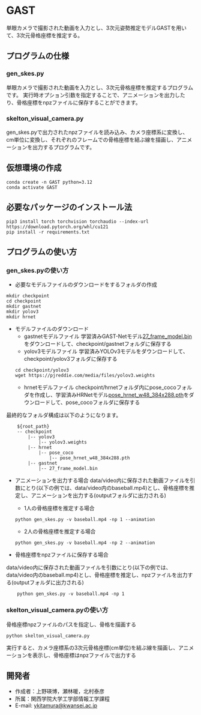 # GAST
単眼カメラで撮影された動画を入力とし、3次元姿勢推定モデルGASTを用いて、3次元骨格座標を推定する。

## プログラムの仕様

### gen_skes.py
単眼カメラで撮影された動画を入力とし、3次元骨格座標を推定するプログラムです。
実行時オプション引数を指定することで、アニメーションを出力したり、骨格座標をnpzファイルに保存することができます。

### skelton_visual_camera.py
gen_skes.pyで出力されたnpzファイルを読み込み、カメラ座標系に変換し、cm単位に変換し、それぞれのフレームでの骨格座標を結ぶ線を描画し、アニメーションを出力するプログラムです。


## 仮想環境の作成
```
conda create -n GAST python=3.12
conda activate GAST
```

## 必要なパッケージのインストール法
```
pip3 install torch torchvision torchaudio --index-url https://download.pytorch.org/whl/cu121
pip install -r requirements.txt
```

## プログラムの使い方

### gen_skes.pyの使い方

* 必要なモデルファイルのダウンロードをするフォルダの作成
```
mkdir checkpoint
cd checkpoint
mkdir gastnet
mkdir yolov3
mkdir hrnet
```
* モデルファイルのダウンロード
    * gastnetモデルファイル
    学習済みGAST-Netモデル[27_frame_model.bin](https://drive.google.com/file/d/1vh29QoxIfNT4Roqw1SuHDxxKex53xlOB/)をダウンロードして、checkpoint/gastnetフォルダに保存する
    * yolov3モデルファイル
    学習済みYOLOv3モデルをダウンロードして、checkpoint/yolov3フォルダに保存する
    ```
    cd checkpoint/yolov3
    wget https://pjreddie.com/media/files/yolov3.weights
    ```
    * hrnetモデルファイル
    checkpoint/hrnetフォルダ内にpose_cocoフォルダを作成し、学習済みHRNetモデル[pose_hrnet_w48_384x288.pth](https://drive.google.com/file/d/1UoJhTtjHNByZSm96W3yFTfU5upJnsKiS/view)をダウンロードして、pose_cocoフォルダに保存する
    

最終的なフォルダ構成は以下のようになります。
```
    ${root_path}
    -- checkpoint
        |-- yolov3
            |-- yolov3.weights
        |-- hrnet
            |-- pose_coco
                |-- pose_hrnet_w48_384x288.pth
        |-- gastnet
            |-- 27_frame_model.bin
```



* アニメーションを出力する場合
data/video内に保存された動画ファイルを引数にとり(以下の例では、data/video内のbaseball.mp4)とし、骨格座標を推定し、アニメーションを出力する(outputフォルダに出力される)

    * 1人の骨格座標を推定する場合
    ```
    python gen_skes.py -v baseball.mp4 -np 1 --animation
    ```

    * 2人の骨格座標を推定する場合
    ```
    python gen_skes.py -v baseball.mp4 -np 2 --animation
    ```


* 骨格座標をnpzファイルに保存する場合

data/video内に保存された動画ファイルを引数にとり(以下の例では、data/video内のbaseball.mp4)とし、骨格座標を推定し、npzファイルを出力する(outputフォルダに出力される)

```
    python gen_skes.py -v baseball.mp4 -np 1
```

### skelton_visual_camera.pyの使い方

骨格座標npzファイルのパスを指定し、骨格を描画する

```
python skelton_visual_camera.py
```
実行すると、カメラ座標系の3次元骨格座標(cm単位)を結ぶ線を描画し、アニメーションを表示し、骨格座標はnpzファイルで出力する


## 開発者

* 作成者：上野瑛博，瀬林暖，北村泰彦
* 所属：関西学院大学工学部情報工学課程
* E-mail: ykitamura@kwansei.ac.jp


